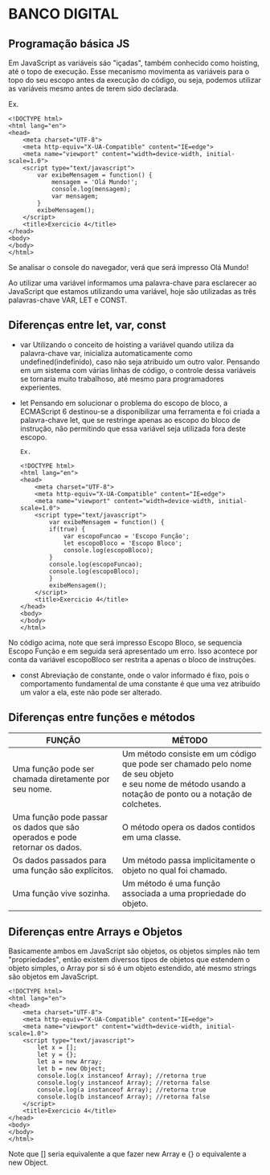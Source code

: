 # BANCO DIGITAL
## Programação básica JS

Em JavaScript as variáveis sáo "içadas", também conhecido como hoisting, até o topo de execução. Esse mecanismo movimenta as variáveis para o topo do seu escopo antes da execução do código, ou seja, podemos utilizar as variáveis mesmo antes de terem sido declarada.

Ex.
```
<!DOCTYPE html>
<html lang="en">
<head>
    <meta charset="UTF-8">
    <meta http-equiv="X-UA-Compatible" content="IE=edge">
    <meta name="viewport" content="width=device-width, initial-scale=1.0">
    <script type="text/javascript">
        var exibeMensagem = function() { 
            mensagem = 'Olá Mundo!'; 
            console.log(mensagem); 
            var mensagem;
        }
        exibeMensagem();   
    </script>
    <title>Exercicio 4</title>
</head>
<body>
</body>
</html>
```
Se analisar o console do navegador, verá que será impresso Olá Mundo!

Ao utilizar uma variável informamos uma palavra-chave para esclarecer ao JavaScript que estamos utilizando uma variável, hoje são utilizadas as três palavras-chave VAR, LET e CONST.

## Diferenças entre let, var, const
 
* var
Utilizando o conceito de hoisting a variável quando utiliza da palavra-chave var, inicializa automaticamente como undefined(indefinido), caso não seja atribuido um outro valor.
Pensando em um sistema com várias linhas de código, o controle dessa variáveis se tornaria muito trabalhoso, até mesmo para programadores experientes.

* let
Pensando em solucionar o problema do escopo de bloco, a ECMAScript 6 destinou-se a disponibilizar uma ferramenta e foi criada a palavra-chave let, que se restringe apenas ao escopo do bloco de instrução, não permitindo que essa variável seja utilizada fora deste escopo.

      Ex.
      
      <!DOCTYPE html>
      <html lang="en">
      <head>
          <meta charset="UTF-8">
          <meta http-equiv="X-UA-Compatible" content="IE=edge">
          <meta name="viewport" content="width=device-width, initial-scale=1.0">
          <script type="text/javascript">
              var exibeMensagem = function() {
              if(true) { 
                  var escopoFuncao = 'Escopo Função'; 
                  let escopoBloco = 'Escopo Bloco';
                  console.log(escopoBloco);  
              } 
              console.log(escopoFuncao);  
              console.log(escopoBloco); 
              }       
              exibeMensagem();
          </script>
          <title>Exercicio 4</title>
      </head>
      <body>
      </body>
      </html>
      
No código acima, note que será impresso Escopo Bloco, se sequencia Escopo Função e em seguida será apresentado um erro. Isso acontece por conta da variável escopoBloco ser restrita a apenas o bloco de instruções.

* const
Abreviação de constante, onde o valor informado é fixo, pois o comportamento fundamental de uma constante é que uma vez atribuído um valor a ela, este não pode ser alterado.
 
## Diferenças entre funções e métodos
 
| FUNÇÃO                                                                         	| MÉTODO                                                                                                                                                     	|
|--------------------------------------------------------------------------------	|------------------------------------------------------------------------------------------------------------------------------------------------------------	|
| Uma função pode ser chamada diretamente por seu nome.                          	| Um método consiste em um código que pode ser chamado pelo nome de seu objeto <br>e seu nome de método usando a notação de ponto ou a notação de colchetes. 	|
| Uma função pode passar os dados que são operados e pode <br>retornar os dados. 	| O método opera os dados contidos em uma classe.                                                                                                            	|
| Os dados passados para uma função são explícitos.                              	| Um método passa implicitamente o objeto no qual foi chamado.                                                                                               	|
| Uma função vive sozinha.                                                       	| Um método é uma função associada a uma propriedade do objeto.                                                                                              	|
 
 
## Diferenças entre Arrays e Objetos

Basicamente ambos em JavaScript são objetos, os objetos simples não tem "propriedades", então existem diversos tipos de objetos que estendem o objeto simples, o Array por si só é um objeto estendido, até mesmo strings são objetos em JavaScript.

```
<!DOCTYPE html>
<html lang="en">
<head>
    <meta charset="UTF-8">
    <meta http-equiv="X-UA-Compatible" content="IE=edge">
    <meta name="viewport" content="width=device-width, initial-scale=1.0">
    <script type="text/javascript">
        let x = [];
        let y = {};
        let a = new Array;
        let b = new Object; 
        console.log(x instanceof Array); //retorna true
        console.log(y instanceof Array); //retorna false
        console.log(a instanceof Array); //retorna true
        console.log(b instanceof Array); //retorna false
    </script>
    <title>Exercicio 4</title>
</head>
<body>
</body>
</html>
```
Note que [] seria equivalente a que fazer new Array e {} o equivalente a new Object.

